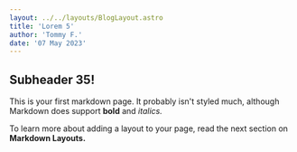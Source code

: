```yaml
---
layout: ../../layouts/BlogLayout.astro
title: 'Lorem 5'
author: 'Tommy F.'
date: '07 May 2023'
---
```


## Subheader 35!

This is your first markdown page. It probably isn't styled much, although
Markdown does support **bold** and _italics._

To learn more about adding a layout to your page, read the next section on **Markdown Layouts.**
